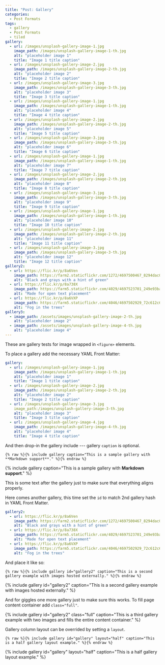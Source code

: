 ```yaml
---
title: "Post: Gallery"
categories:
  - Post Formats
tags:
  - gallery
  - Post Formats
  - tiled
gallery:
  - url: /images/unsplash-gallery-image-1.jpg
    image_path: /images/unsplash-gallery-image-1-th.jpg
    alt: "placeholder image 1"
    title: "Image 1 title caption"
  - url: /images/unsplash-gallery-image-2.jpg
    image_path: /images/unsplash-gallery-image-2-th.jpg
    alt: "placeholder image 2"
    title: "Image 2 title caption"
  - url: /images/unsplash-gallery-image-3.jpg
    image_path: /images/unsplash-gallery-image-3-th.jpg
    alt: "placeholder image 3"
    title: "Image 3 title caption"
  - url: /images/unsplash-gallery-image-1.jpg
    image_path: /images/unsplash-gallery-image-1-th.jpg
    alt: "placeholder image 4"
    title: "Image 4 title caption"
  - url: /images/unsplash-gallery-image-2.jpg
    image_path: /images/unsplash-gallery-image-2-th.jpg
    alt: "placeholder image 5"
    title: "Image 5 title caption"
  - url: /images/unsplash-gallery-image-3.jpg
    image_path: /images/unsplash-gallery-image-3-th.jpg
    alt: "placeholder image 6"
    title: "Image 6 title caption"
  - url: /images/unsplash-gallery-image-1.jpg
    image_path: /images/unsplash-gallery-image-1-th.jpg
    alt: "placeholder image 7"
    title: "Image 7 title caption"
  - url: /images/unsplash-gallery-image-2.jpg
    image_path: /images/unsplash-gallery-image-2-th.jpg
    alt: "placeholder image 8"
    title: "Image 8 title caption"
  - url: /images/unsplash-gallery-image-3.jpg
    image_path: /images/unsplash-gallery-image-3-th.jpg
    alt: "placeholder image 9"
    title: "Image 9 title caption"
  - url: /images/unsplash-gallery-image-1.jpg
    image_path: /images/unsplash-gallery-image-1-th.jpg
    alt: "placeholder image 10"
    title: "Image 10 title caption"
  - url: /images/unsplash-gallery-image-2.jpg
    image_path: /images/unsplash-gallery-image-2-th.jpg
    alt: "placeholder image 11"
    title: "Image 11 title caption"
  - url: /images/unsplash-gallery-image-3.jpg
    image_path: /images/unsplash-gallery-image-3-th.jpg
    alt: "placeholder image 12"
    title: "Image 12 title caption"
gallery2:
  - url: https://flic.kr/p/8a6Ven
    image_path: https://farm2.staticflickr.com/1272/4697500467_8294dac099_q.jpg
    alt: "Black and grays with a hint of green"
  - url: https://flic.kr/p/8a738X
    image_path: https://farm5.staticflickr.com/4029/4697523701_249e93ba23_q.jpg
    alt: "Made for open text placement"
  - url: https://flic.kr/p/8a6VXP
    image_path: https://farm5.staticflickr.com/4046/4697502929_72c612c636_q.jpg
    alt: "Fog in the trees"
gallery3:
  - image_path: /assets/images/unsplash-gallery-image-2-th.jpg
    alt: "placeholder image 2"
  - image_path: /assets/images/unsplash-gallery-image-4-th.jpg
    alt: "placeholder image 4"
---
```


These are gallery tests for image wrapped in `<figure>` elements.

To place a gallery add the necessary YAML Front Matter:

```yaml
gallery:
  - url: /images/unsplash-gallery-image-1.jpg
    image_path: /images/unsplash-gallery-image-1-th.jpg
    alt: "placeholder image 1"
    title: "Image 1 title caption"
  - url: /images/unsplash-gallery-image-2.jpg
    image_path: /images/unsplash-gallery-image-2-th.jpg
    alt: "placeholder image 2"
    title: "Image 2 title caption"
  - url: /images/unsplash-gallery-image-3.jpg
    image_path:/images/unsplash-gallery-image-3-th.jpg
    alt: "placeholder image 3"
    title: "Image 3 title caption"
  - url: /images/unsplash-gallery-image-4.jpg
    image_path: /images/unsplash-gallery-image-4-th.jpg
    alt: "placeholder image 4"
    title: "Image 4 title caption"
```

And then drop-in the gallery include --- gallery `caption` is optional.

```liquid
{% raw %}{% include gallery caption="This is a sample gallery with **Markdown support**." %}{% endraw %}
```

{% include gallery caption="This is a sample gallery with **Markdown support**." %}

This is some text after the gallery just to make sure that everything aligns properly.

Here comes another gallery, this time set the `id` to match 2nd gallery hash in YAML Front Matter.

```yaml
gallery2:
  - url: https://flic.kr/p/8a6Ven
    image_path: https://farm2.staticflickr.com/1272/4697500467_8294dac099_q.jpg
    alt: "Black and grays with a hint of green"
  - url: https://flic.kr/p/8a738X
    image_path: https://farm5.staticflickr.com/4029/4697523701_249e93ba23_q.jpg
    alt: "Made for open text placement"
  - url: https://flic.kr/p/8a6VXP
    image_path: https://farm5.staticflickr.com/4046/4697502929_72c612c636_q.jpg
    alt: "Fog in the trees"
```

And place it like so: 

```liquid
{% raw %}{% include gallery id="gallery2" caption="This is a second gallery example with images hosted externally." %}{% endraw %}
```

{% include gallery id="gallery2" caption="This is a second gallery example with images hosted externally." %}

And for giggles one more gallery just to make sure this works. To fill page content container add `class="full"`.

{% include gallery id="gallery2" class="full" caption="This is a third gallery example with two images and fills the entire content container." %}

Gallery column layout can be overrided by setting a `layout`.

```liquid
{% raw %}{% include gallery id="gallery" layout="half" caption="This is a half gallery layout example." %}{% endraw %}
```

{% include gallery id="gallery" layout="half" caption="This is a half gallery layout example." %}
